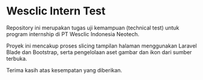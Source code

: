 # Wesclic Intern Test

Repository ini merupakan tugas uji kemampuan (technical test) untuk program internship di PT Wesclic Indonesia Neotech.

Proyek ini mencakup proses slicing tampilan halaman menggunakan Laravel Blade dan Bootstrap, serta pengelolaan aset gambar dan ikon dari sumber terbuka.

Terima kasih atas kesempatan yang diberikan.
